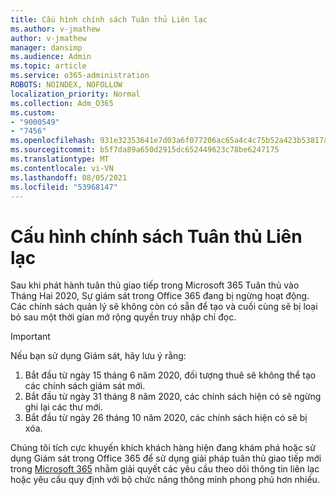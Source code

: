 ```yaml
---
title: Cấu hình chính sách Tuân thủ Liên lạc
ms.author: v-jmathew
author: v-jmathew
manager: dansimp
ms.audience: Admin
ms.topic: article
ms.service: o365-administration
ROBOTS: NOINDEX, NOFOLLOW
localization_priority: Normal
ms.collection: Adm_O365
ms.custom:
- "9000549"
- "7456"
ms.openlocfilehash: 931e32353641e7d03a6f077206ac65a4c4c75b52a423b53817aa67db863bb20c
ms.sourcegitcommit: b5f7da89a650d2915dc652449623c78be6247175
ms.translationtype: MT
ms.contentlocale: vi-VN
ms.lasthandoff: 08/05/2021
ms.locfileid: "53968147"
---
```

# <a name="configure-communication-compliance-policies"></a>Cấu hình chính sách Tuân thủ Liên lạc

Sau khi phát hành tuân thủ giao tiếp trong Microsoft 365 Tuân thủ vào Tháng Hai 2020, Sự giám sát trong Office 365 đang bị ngừng hoạt động. Các chính sách quản lý sẽ không còn có sẵn để tạo và cuối cùng sẽ bị loại bỏ sau một thời gian mở rộng quyền truy nhập chỉ đọc.

> [!IMPORTANT]
> Nếu bạn sử dụng Giám sát, hãy lưu ý rằng:
>
> 1. Bắt đầu từ ngày 15 tháng 6 năm 2020, đối tượng thuê sẽ không thể tạo các chính sách giám sát mới.
> 2. Bắt đầu từ ngày 31 tháng 8 năm 2020, các chính sách hiện có sẽ ngừng ghi lại các thư mới.
> 3. Bắt đầu từ ngày 26 tháng 10 năm 2020, các chính sách hiện có sẽ bị xóa.

Chúng tôi tích cực khuyến khích khách hàng hiện đang khám phá hoặc sử dụng Giám sát trong Office 365 để sử dụng giải pháp tuân thủ giao tiếp mới trong [Microsoft 365](https://go.microsoft.com/fwlink/?linkid=2128593) nhằm giải quyết các yêu cầu theo dõi thông tin liên lạc hoặc yêu cầu quy định với bộ chức năng thông minh phong phú hơn nhiều.

